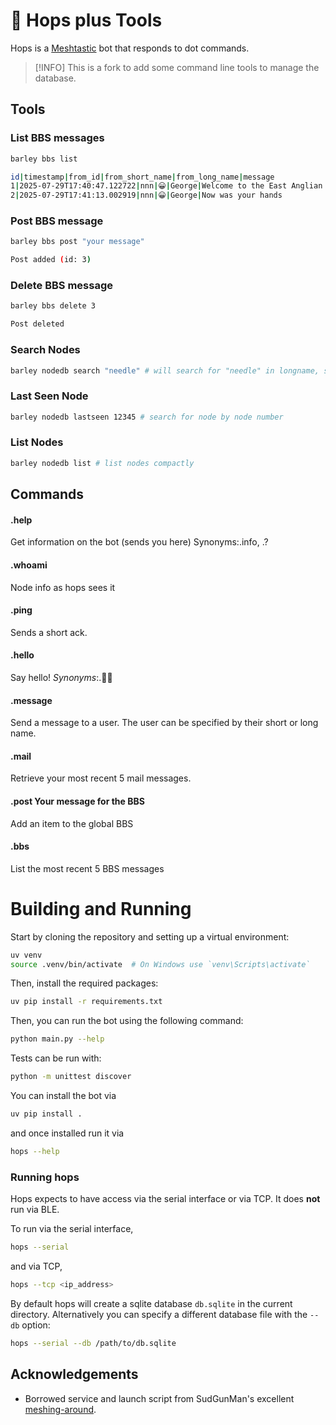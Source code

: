 # 🐇 Hops plus Tools

Hops is a [Meshtastic](https://meshtastic.org/) bot that responds to dot commands.

> [!INFO]
> This is a fork to add some command line tools to manage the database.

## Tools

### List BBS messages

```sh
barley bbs list

id|timestamp|from_id|from_short_name|from_long_name|message
1|2025-07-29T17:40:47.122722|nnn|😀|George|Welcome to the East Anglian Notice Board
2|2025-07-29T17:41:13.002919|nnn|😀|George|Now was your hands
```

### Post BBS message

```sh
barley bbs post "your message"

Post added (id: 3)
```

### Delete BBS message

```sh
barley bbs delete 3

Post deleted
```

### Search Nodes

```sh
barley nodedb search "needle" # will search for "needle" in longname, shortname and hardware
```

### Last Seen Node

```sh
barley nodedb lastseen 12345 # search for node by node number
```

### List Nodes

```sh
barley nodedb list # list nodes compactly
```

## Commands

#### .help
Get information on the bot (sends you here) Synonyms:.info, .?

#### .whoami
Node info as hops sees it

#### .ping
Sends a short ack.

#### .hello
Say hello!
_Synonyms_:.👋🏼

#### .message <user> <message>
Send a message to a user. The user can be specified by their short or long name.

#### .mail
Retrieve your most recent 5 mail messages.

#### .post Your message for the BBS
Add an item to the global BBS

#### .bbs
List the most recent 5 BBS messages

# Building and Running

Start by cloning the repository and setting up a virtual environment:

```sh
uv venv
source .venv/bin/activate  # On Windows use `venv\Scripts\activate`
```

Then, install the required packages:

```sh
uv pip install -r requirements.txt
```

Then, you can run the bot using the following command:

```sh
python main.py --help
```

Tests can be run with:

```sh
python -m unittest discover
```

You can install the bot via

```sh
uv pip install .
```

and once installed run it via

```sh
hops --help
```

### Running hops

Hops expects to have access via the serial interface or via TCP. It does **not** run via BLE.

To run via the serial interface,

```sh
hops --serial
```

and via TCP,

```sh
hops --tcp <ip_address>
```

By default hops will create a sqlite database `db.sqlite` in the current directory. Alternatively you can specify a different database file with the `--db` option:

```sh
hops --serial --db /path/to/db.sqlite
```

## Acknowledgements

- Borrowed service and launch script from SudGunMan's excellent [meshing-around](https://github.com/SpudGunMan/meshing-around/).

